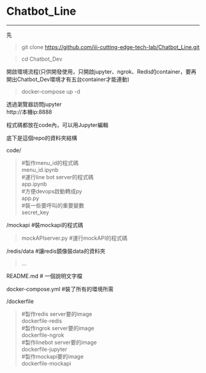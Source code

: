 # Chatbot_Line
-------------------------


先  
>git clone https://github.com/iii-cutting-edge-tech-lab/Chatbot_Line.git  

>cd Chatbot_Dev  

開啟環境流程(只供開發使用，只開啟jupyter、ngrok、Redis的container，要再開出Chatbot_Dev環境才有五台container才能連動)  
>docker-compose up -d  

透過瀏覽器訪問jupyter  
http://本機ip:8888    

程式碼都放在code內，可以用Jupyter編輯  


底下是這個repo的資料夾結構  

code/  
>#製作menu_id的程式碼  
menu_id.ipynb   
#運行line bot server的程式碼  
app.ipynb  
#方便devops啟動轉成py  
app.py  
#裝一些要呼叫的重要變數  
secret_key  

/mockapi         #裝mockapi的程式碼  
>mockAPIserver.py    #運行mockAPI的程式碼  

/redis/data      #讓redis鏡像裝data的資料夾  
>...  

README.md        # 一個說明文字檔  

docker-compose.yml   #裝了所有的環境所需  

/dockerfile  
>#製作redis server要的image  
  dockerfile-redis  
  #製作ngrok server要的image  
  dockerfile-ngrok  
  #製作linebot server要的image  
  dockerfile-jupyter  
  #製作mockapi要的image  
  dockerfile-mockapi  
